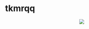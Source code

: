 # tkmrqq
<p align="center">
<img src="https://i.pinimg.com/564x/9e/26/ed/9e26ed4fa9c3688752342f3bd7ccdef6.jpg"/>
</p>
